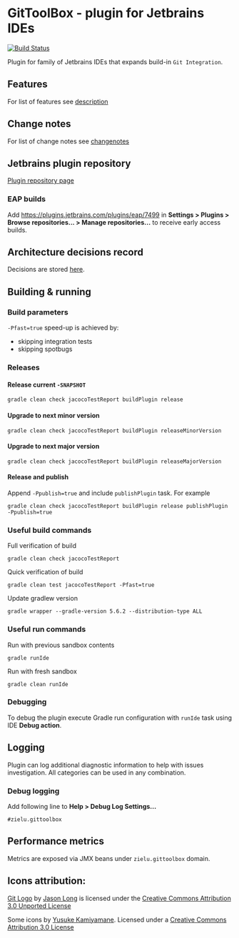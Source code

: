 GitToolBox - plugin for Jetbrains IDEs
======================================
[![Build Status](https://travis-ci.org/zielu/GitToolBox.svg?branch=193-develop)](https://travis-ci.org/zielu/GitToolBox)

Plugin for family of Jetbrains IDEs that expands build-in `Git Integration`.

## Features
For list of features see [description](./GitToolBox/description.html)

## Change notes
For list of change notes see [changenotes](./GitToolBox/change-notes.html)

## Jetbrains plugin repository
[Plugin repository page](https://plugins.jetbrains.com/plugin/7499-gittoolbox)

### EAP builds
Add https://plugins.jetbrains.com/plugins/eap/7499 in **Settings > Plugins > Browse repositories... > Manage 
repositories...** to receive early access builds.

## Architecture decisions record
Decisions are stored [here](./GitToolBox/doc/arch).

## Building & running

### Build parameters
```-Pfast=true``` speed-up is achieved by:
* skipping integration tests 
* skipping spotbugs

### Releases

#### Release current `-SNAPSHOT`
```
gradle clean check jacocoTestReport buildPlugin release
```
#### Upgrade to next minor version
```
gradle clean check jacocoTestReport buildPlugin releaseMinorVersion
```
#### Upgrade to next major version
```
gradle clean check jacocoTestReport buildPlugin releaseMajorVersion
```

#### Release and publish
Append ```-Ppublish=true``` and include ```publishPlugin``` task.
For example
```
gradle clean check jacocoTestReport buildPlugin release publishPlugin -Ppublish=true
```

### Useful build commands
Full verification of build
```
gradle clean check jacocoTestReport
```
Quick verification of build
```
gradle clean test jacocoTestReport -Pfast=true
```
Update gradlew version
```
gradle wrapper --gradle-version 5.6.2 --distribution-type ALL
```

### Useful run commands
Run with previous sandbox contents
```
gradle runIde
```
Run with fresh sandbox
```
gradle clean runIde
```

### Debugging
To debug the plugin execute Gradle run configuration with `runIde` task using IDE **Debug action**.

## Logging
Plugin can log additional diagnostic information to help with issues investigation. All categories can be used in any combination.

### Debug logging
Add following line to **Help > Debug Log Settings...**
```
#zielu.gittoolbox
```

## Performance metrics
Metrics are exposed via JMX beans under `zielu.gittoolbox` domain.

## Icons attribution:

[Git Logo](https://git-scm.com/downloads/logos) by [Jason Long](https://twitter.com/jasonlong) is licensed under the [Creative Commons Attribution 3.0 Unported License](https://creativecommons.org/licenses/by/3.0/)

Some icons by [Yusuke Kamiyamane](http://p.yusukekamiyamane.com). Licensed under a [Creative Commons Attribution 3.0 License](http://creativecommons.org/licenses/by/3.0/)
